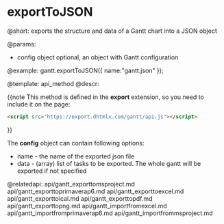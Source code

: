 exportToJSON
=============

@short:
	exports the structure and data of a Gantt chart into a JSON object

@params:

* config 	object		optional, an object with Gantt configuration


@example:
gantt.exportToJSON({
	name:"gantt.json"
});


@template:	api_method
@descr:

{{note This method is defined in the **export** extension, so you need to include it on the page:
~~~html
<script src="https://export.dhtmlx.com/gantt/api.js"></script>  
~~~
}}



The **config** object can contain following options:

- name - the name of the exported json file
- data - (array) list of tasks to be exported. The whole gantt will be exported if not specified


@relatedapi:
api/gantt_exporttomsproject.md
api/gantt_exporttoprimaverap6.md
api/gantt_exporttoexcel.md
api/gantt_exporttoical.md
api/gantt_exporttopdf.md
api/gantt_exporttopng.md
api/gantt_importfromexcel.md
api/gantt_importfromprimaverap6.md
api/gantt_importfrommsproject.md
